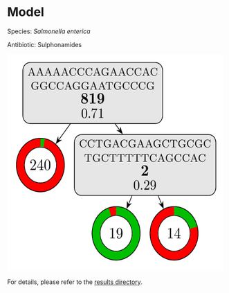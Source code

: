 
# Model

Species: *Salmonella enterica*

Antibiotic: Sulphonamides

<img src="./model.png" width=500 height=500 />

For details, please refer to the [results directory](../../../../../results/cart_b/salmonella%20enterica/sulphonamides/repeat_2/).


